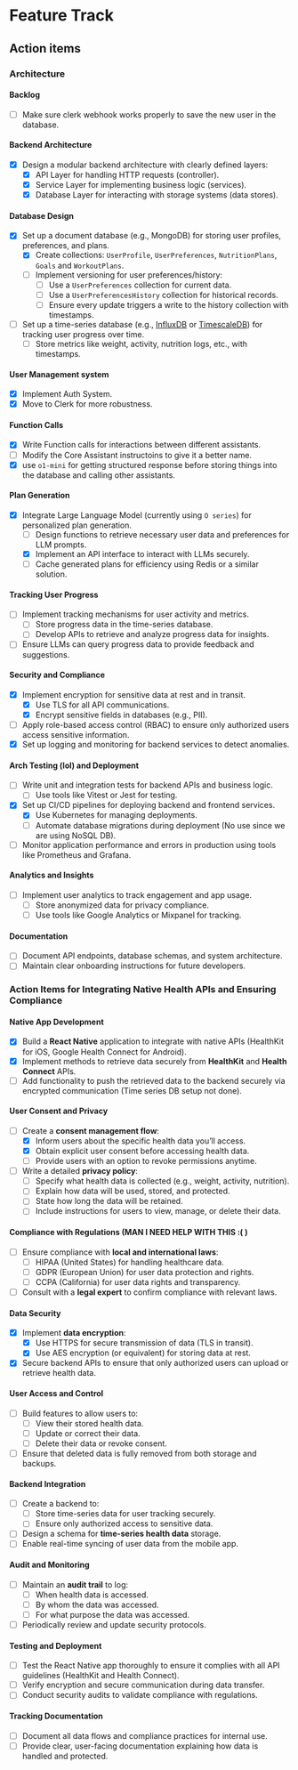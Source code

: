 # Feature Track

## Action items

### Architecture

#### Backlog

- [ ] Make sure clerk webhook works properly to save the new user in the database.

#### Backend Architecture

- [x] Design a modular backend architecture with clearly defined layers:
  - [x] API Layer for handling HTTP requests (controller).
  - [x] Service Layer for implementing business logic (services).
  - [x] Database Layer for interacting with storage systems (data stores).

#### Database Design

- [x] Set up a document database (e.g., MongoDB) for storing user profiles,
      preferences, and plans.
  - [x] Create collections: `UserProfile`, `UserPreferences`, `NutritionPlans`,
        `Goals` and `WorkoutPlans`.
  - [ ] Implement versioning for user preferences/history:
    - [ ] Use a `UserPreferences` collection for current data.
    - [ ] Use a `UserPreferencesHistory` collection for historical records.
    - [ ] Ensure every update triggers a write to the history collection with timestamps.
- [ ] Set up a time-series database (e.g., [InfluxDB](https://www.influxdata.com/)
      or [TimescaleDB](https://www.timescale.com/)) for tracking
      user progress over time.
  - [ ] Store metrics like weight, activity, nutrition logs, etc., with timestamps.

#### User Management system

- [x] Implement Auth System.
- [x] Move to Clerk for more robustness.

#### Function Calls

- [x] Write Function calls for interactions between different assistants.
- [ ] Modify the Core Assistant instructoins to give it a better name.
- [x] use `o1-mini` for getting structured response before storing things into
      the database and calling other assistants.

#### Plan Generation

- [x] Integrate Large Language Model (currently using `O series`) for personalized
      plan generation.
  - [ ] Design functions to retrieve necessary user data and preferences for
        LLM prompts.
  - [x] Implement an API interface to interact with LLMs securely.
  - [ ] Cache generated plans for efficiency using Redis or a similar solution.

#### Tracking User Progress

- [ ] Implement tracking mechanisms for user activity and metrics.
  - [ ] Store progress data in the time-series database.
  - [ ] Develop APIs to retrieve and analyze progress data for insights.
- [ ] Ensure LLMs can query progress data to provide feedback and suggestions.

#### Security and Compliance

- [x] Implement encryption for sensitive data at rest and in transit.
  - [x] Use TLS for all API communications.
  - [x] Encrypt sensitive fields in databases (e.g., PII).
- [ ] Apply role-based access control (RBAC) to ensure only authorized users
      access sensitive information.
- [x] Set up logging and monitoring for backend services to detect anomalies.

#### Arch Testing (lol) and Deployment

- [ ] Write unit and integration tests for backend APIs and business logic.
  - [ ] Use tools like Vitest or Jest for testing.
- [x] Set up CI/CD pipelines for deploying backend and frontend services.
  - [x] Use Kubernetes for managing deployments.
  - [ ] Automate database migrations during deployment (No use since we are
        using NoSQL DB).
- [ ] Monitor application performance and errors in production using tools
      like Prometheus and Grafana.

#### Analytics and Insights

- [ ] Implement user analytics to track engagement and app usage.
  - [ ] Store anonymized data for privacy compliance.
  - [ ] Use tools like Google Analytics or Mixpanel for tracking.

#### Documentation

- [ ] Document API endpoints, database schemas, and system architecture.
- [ ] Maintain clear onboarding instructions for future developers.

### Action Items for Integrating Native Health APIs and Ensuring Compliance

#### Native App Development

- [x] Build a **React Native** application to integrate with native APIs
      (HealthKit for iOS, Google Health Connect for Android).
- [x] Implement methods to retrieve data securely from **HealthKit** and
      **Health Connect** APIs.
- [ ] Add functionality to push the retrieved data to the backend
      securely via encrypted communication (Time series DB setup not done).

#### User Consent and Privacy

- [ ] Create a **consent management flow**:
  - [x] Inform users about the specific health data you’ll access.
  - [x] Obtain explicit user consent before accessing health data.
  - [ ] Provide users with an option to revoke permissions anytime.
- [ ] Write a detailed **privacy policy**:
  - [ ] Specify what health data is collected (e.g., weight, activity, nutrition).
  - [ ] Explain how data will be used, stored, and protected.
  - [ ] State how long the data will be retained.
  - [ ] Include instructions for users to view, manage, or delete their data.

#### Compliance with Regulations (MAN I NEED HELP WITH THIS :( )

- [ ] Ensure compliance with **local and international laws**:
  - [ ] HIPAA (United States) for handling healthcare data.
  - [ ] GDPR (European Union) for user data protection and rights.
  - [ ] CCPA (California) for user data rights and transparency.
- [ ] Consult with a **legal expert** to confirm compliance with relevant laws.

#### Data Security

- [x] Implement **data encryption**:
  - [x] Use HTTPS for secure transmission of data (TLS in transit).
  - [x] Use AES encryption (or equivalent) for storing data at rest.
- [x] Secure backend APIs to ensure that only authorized users can upload
      or retrieve health data.

#### User Access and Control

- [ ] Build features to allow users to:
  - [ ] View their stored health data.
  - [ ] Update or correct their data.
  - [ ] Delete their data or revoke consent.
- [ ] Ensure that deleted data is fully removed from both storage and backups.

#### Backend Integration

- [ ] Create a backend to:
  - [ ] Store time-series data for user tracking securely.
  - [ ] Ensure only authorized access to sensitive data.
- [ ] Design a schema for **time-series health data** storage.
- [ ] Enable real-time syncing of user data from the mobile app.

#### Audit and Monitoring

- [ ] Maintain an **audit trail** to log:
  - [ ] When health data is accessed.
  - [ ] By whom the data was accessed.
  - [ ] For what purpose the data was accessed.
- [ ] Periodically review and update security protocols.

#### Testing and Deployment

- [ ] Test the React Native app thoroughly to ensure it complies with all
      API guidelines (HealthKit and Health Connect).
- [ ] Verify encryption and secure communication during data transfer.
- [ ] Conduct security audits to validate compliance with regulations.

#### Tracking Documentation

- [ ] Document all data flows and compliance practices for internal use.
- [ ] Provide clear, user-facing documentation explaining how data is
      handled and protected.
